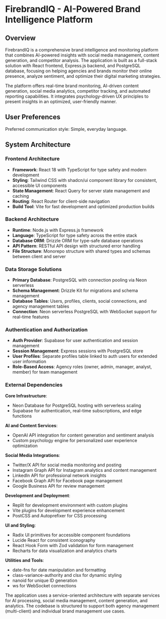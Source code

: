 # FirebrandIQ - AI-Powered Brand Intelligence Platform

## Overview

FirebrandIQ is a comprehensive brand intelligence and monitoring platform that combines AI-powered insights with social media management, content generation, and competitor analysis. The application is built as a full-stack solution with React frontend, Express.js backend, and PostgreSQL database, focusing on helping agencies and brands monitor their online presence, analyze sentiment, and optimize their digital marketing strategies.

The platform offers real-time brand monitoring, AI-driven content generation, social media analytics, competitor tracking, and automated reporting capabilities. It integrates psychology-driven UX principles to present insights in an optimized, user-friendly manner.

## User Preferences

Preferred communication style: Simple, everyday language.

## System Architecture

### Frontend Architecture
- **Framework**: React 18 with TypeScript for type safety and modern development
- **Styling**: Tailwind CSS with shadcn/ui component library for consistent, accessible UI components
- **State Management**: React Query for server state management and caching
- **Routing**: React Router for client-side navigation
- **Build Tool**: Vite for fast development and optimized production builds

### Backend Architecture
- **Runtime**: Node.js with Express.js framework
- **Language**: TypeScript for type safety across the entire stack
- **Database ORM**: Drizzle ORM for type-safe database operations
- **API Pattern**: RESTful API design with structured error handling
- **File Structure**: Monorepo structure with shared types and schemas between client and server

### Data Storage Solutions
- **Primary Database**: PostgreSQL with connection pooling via Neon serverless
- **Schema Management**: Drizzle Kit for migrations and schema management
- **Database Tables**: Users, profiles, clients, social connections, and agency management tables
- **Connection**: Neon serverless PostgreSQL with WebSocket support for real-time features

### Authentication and Authorization
- **Auth Provider**: Supabase for user authentication and session management
- **Session Management**: Express sessions with PostgreSQL store
- **User Profiles**: Separate profiles table linked to auth users for extended user information
- **Role-Based Access**: Agency roles (owner, admin, manager, analyst, member) for team management

### External Dependencies

**Core Infrastructure**:
- Neon Database for PostgreSQL hosting with serverless scaling
- Supabase for authentication, real-time subscriptions, and edge functions

**AI and Content Services**:
- OpenAI API integration for content generation and sentiment analysis
- Custom psychology engine for personalized user experience optimization

**Social Media Integrations**:
- Twitter/X API for social media monitoring and posting
- Instagram Graph API for Instagram analytics and content management
- LinkedIn API for professional network insights
- Facebook Graph API for Facebook page management
- Google Business API for review management

**Development and Deployment**:
- Replit for development environment with custom plugins
- Vite plugins for development experience enhancement
- PostCSS and Autoprefixer for CSS processing

**UI and Styling**:
- Radix UI primitives for accessible component foundations
- Lucide React for consistent iconography
- React Hook Form with Zod validation for form management
- Recharts for data visualization and analytics charts

**Utilities and Tools**:
- date-fns for date manipulation and formatting
- class-variance-authority and clsx for dynamic styling
- nanoid for unique ID generation
- ws for WebSocket connections

The application uses a service-oriented architecture with separate services for AI processing, social media management, content generation, and analytics. The codebase is structured to support both agency management (multi-client) and individual brand management use cases.